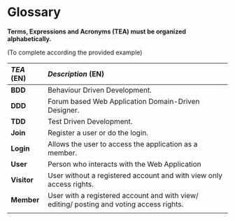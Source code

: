 # Glossary

**Terms, Expressions and Acronyms (TEA) must be organized alphabetically.**

(To complete according the provided example)

| **_TEA_** (EN)  |  **_Description_** (EN)                                           |                                       
|:------------------------|:--------------------------------------------|
| **BDD** | Behaviour Driven Development.|
| **DDD** |  Forum based Web Application Domain-Driven Designer.|
| **TDD** |  Test Driven Development.|
| **Join** | Register a user or do the login.|
| **Login** |  Allows the user to access the application as a member.|
| **User** | Person who interacts with the Web Application|
| **Visitor** |  User without a registered account and with view only access rights.|
| **Member** | User with a registered account and with view/ editing/ posting and voting access rights.|
|  | |





